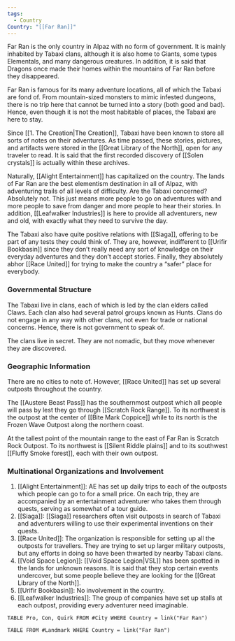```yaml
---
tags:
  - Country
Country: "[[Far Ran]]"
---
```

Far Ran is the only country in Alpaz with no form of government. It is mainly inhabited by Tabaxi clans, although it is also home to Giants, some types Elementals, and many dangerous creatures. In addition, it is said that Dragons once made their homes within the mountains of Far Ran before they disappeared. 

Far Ran is famous for its many adventure locations, all of which the Tabaxi are fond of. From mountain-sized monsters to mimic infested dungeons, there is no trip here that cannot be turned into a story (both good and bad). Hence, even though it is not the most habitable of places, the Tabaxi are here to stay. 

Since [[1. The Creation|The Creation]], Tabaxi have been known to store all sorts of notes on their adventures. As time passed, these stories, pictures, and artifacts were stored in the [[Great Library of the North]], open for any traveler to read. It is said that the first recorded discovery of [[Solen crystals]] is actually within these archives.

Naturally, [[Alight Entertainment]] has capitalized on the country. The lands of Far Ran are the best elementism destination in all of Alpaz, with adventuring trails of all levels of difficulty. Are the Tabaxi concerned? Absolutely not. This just means more people to go on adventures with and more people to save from danger and more people to hear their stories. In addition, [[Leafwalker Industries]] is here to provide all adventurers, new and old, with exactly what they need to survive the day. 

The Tabaxi also have quite positive relations with [[Siaga]], offering to be part of any tests they could think of. They are, however, indifferent to [[Urifir Bookbasin]] since they don’t really need any sort of knowledge on their everyday adventures and they don’t accept stories. Finally, they absolutely abhor [[Race United]] for trying to make the country a “safer” place for everybody.

### Governmental Structure

The Tabaxi live in clans, each of which is led by the clan elders called Claws. Each clan also had several patrol groups known as Hunts. Clans do not engage in any way with other clans, not even for trade or national concerns.  Hence, there is not government to speak of.

The clans live in secret. They are not nomadic, but they move whenever they are discovered. 

### Geographic Information

There are no cities to note of. However, [[Race United]] has set up several outposts throughout the country. 

The [[Austere Beast Pass]] has the southernmost outpost which all people will pass by lest they go through [[Scratch Rock Range]]. To its northwest is the outpost at the center of [[Bite Mark Coppice]] while to its north is the Frozen Wave Outpost along the northern coast. 

At the tallest point of the mountain range to the east of Far Ran is Scratch Rock Outpost. To its northwest is [[Silent Riddle plains]] and to its southwest [[Fluffy Smoke forest]], each with their own outpost. 

### Multinational Organizations and Involvement

1. [[Alight Entertainment]]: AE has set up daily trips to each of the outposts which people can go to for a small price. On each trip, they are accompanied by an entertainment adventurer who takes them through quests, serving as somewhat of a tour guide.
2. [[Siaga]]: [[Siaga]] researchers often visit outposts in search of Tabaxi and adventurers willing to use their experimental inventions on their quests. 
3. [[Race United]]: The organization is responsible for setting up all the outposts for travellers. They are trying to set up larger military outposts, but any efforts in doing so have been thwarted by nearby Tabaxi clans. 
4. [[Void Space Legion]]: [[Void Space Legion|VSL]] has been spotted in the lands for unknown reasons. It is said that they stop certain events undercover, but some people believe they are looking for the [[Great Library of the North]]. 
5. [[Urifir Bookbasin]]: No involvement in the country.
6. [[Leafwalker Industries]]: The group of companies have set up stalls at each outpost, providing every adventurer need imaginable.

```dataview
TABLE Pro, Con, Quirk FROM #City WHERE Country = link("Far Ran")

```
```dataview
TABLE FROM #Landmark WHERE Country = link("Far Ran")

```
